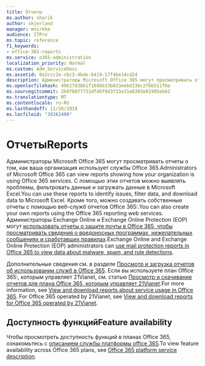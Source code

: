 ```yaml
---
title: Отчеты
ms.author: sharik
author: skjerland
manager: mnirkhe
audience: ITPro
ms.topic: reference
f1_keywords:
- office-365-reports
ms.service: o365-administration
localization_priority: Normal
ms.custom: Adm_ServiceDesc
ms.assetid: 0a2ccc2e-cbc3-4bde-b419-17f4be14cd24
description: Администраторы Microsoft Office 365 могут просматривать отчеты о том, как ваша организация использует службы Office 365. С помощью этих отчетов можно выявлять проблемы, фильтровать данные и загружать данные в Microsoft Excel. Кроме того, можно создавать собственные отчеты с помощью веб-служб отчетов Office 365:. Администраторы Exchange Online и Exchange Online Protection (EOP) могут использовать отчеты о защите почты в Office 365, чтобы просматривать сведения о вредоносных программах, нежелательных сообщениях и сработавших правилах.
ms.openlocfilehash: 49617d38b1f169bb33b833eebd336c2fbb511f6e
ms.sourcegitcommit: 2b9f68f7731dfd6f9d3f33e31e6303e81985ebb2
ms.translationtype: MT
ms.contentlocale: ru-RU
ms.lasthandoff: 11/26/2019
ms.locfileid: "39262490"
---
```

# <a name="reports"></a><span data-ttu-id="4d270-106">Отчеты</span><span class="sxs-lookup"><span data-stu-id="4d270-106">Reports</span></span>

<span data-ttu-id="4d270-107">Администраторы Microsoft Office 365 могут просматривать отчеты о том, как ваша организация использует службы Office 365.</span><span class="sxs-lookup"><span data-stu-id="4d270-107">Administrators of Microsoft Office 365 can view reports showing how your organization is using Office 365 services.</span></span> <span data-ttu-id="4d270-108">С помощью этих отчетов можно выявлять проблемы, фильтровать данные и загружать данные в Microsoft Excel.</span><span class="sxs-lookup"><span data-stu-id="4d270-108">You can use these reports to identify issues, filter data, and download data to Microsoft Excel.</span></span> <span data-ttu-id="4d270-109">Кроме того, можно создавать собственные отчеты с помощью веб-служб отчетов Office 365:.</span><span class="sxs-lookup"><span data-stu-id="4d270-109">You can also create your own reports using the Office 365 reporting web services.</span></span> <span data-ttu-id="4d270-110">Администраторы Exchange Online и Exchange Online Protection (EOP) могут [использовать отчеты о защите почты в Office 365, чтобы просматривать сведения о вредоносных программах, нежелательных сообщениях и сработавших правилах](https://go.microsoft.com/fwlink/p/?LinkId=401102).</span><span class="sxs-lookup"><span data-stu-id="4d270-110">Exchange Online and Exchange Online Protection (EOP) administrators can [use mail protection reports in Office 365 to view data about malware, spam, and rule detections](https://go.microsoft.com/fwlink/p/?LinkId=401102).</span></span>
  
<span data-ttu-id="4d270-p103">Дополнительные сведения см. в разделе [Просмотр и загрузка отчетов об использовании служб в Office 365](https://go.microsoft.com/fwlink/p/?LinkID=270182). Если вы используете план Office 365:, которым управляет 21Vianet, см. статью [Просмотр и скачивание отчетов для плана Office 365, которым управляет 21Vianet](https://go.microsoft.com/fwlink/?LinkID=733348&amp;clcid=0x409).</span><span class="sxs-lookup"><span data-stu-id="4d270-p103">For more information, see [View and download reports about service usage in Office 365](https://go.microsoft.com/fwlink/p/?LinkID=270182). For Office 365 operated by 21Vianet, see [View and download reports for Office 365 operated by 21Vianet](https://go.microsoft.com/fwlink/?LinkID=733348&amp;clcid=0x409).</span></span>
  
## <a name="feature-availability"></a><span data-ttu-id="4d270-113">Доступность функций</span><span class="sxs-lookup"><span data-stu-id="4d270-113">Feature availability</span></span>

<span data-ttu-id="4d270-114">Чтобы просмотреть доступность функций в планах Office 365, ознакомьтесь с [описанием службы платформы office 365](office-365-platform-service-description.md).</span><span class="sxs-lookup"><span data-stu-id="4d270-114">To view feature availability across Office 365 plans, see [Office 365 platform service description](office-365-platform-service-description.md).</span></span>
  

